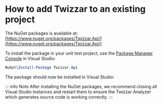 <script setup lang="ts">
import DocImg from '../../components/DocImg.vue'

// image source
import TwizzarProject from '../images/Twizzar_Project.png';
</script>

# How to add Twizzar to an existing project
The NuGet packages is available at: [https://www.nuget.org/packages/Twizzar.Api/](https://www.nuget.org/packages/Twizzar.Api/)

To install the package in your unit test project, use the [Package Manager Console](https://learn.microsoft.com/en-us/nuget/consume-packages/install-use-packages-powershell) in Visual Studio:

```Powershell
NuGet\Install-Package Twizzar.Api
```

The package should now be installed in Visual Studio:

<DocImg :src="TwizzarProject" alt="Project with Twizzar.Api installed"/>

::: info Note
After installing the NuGet packages, we recommend closing all Visual Studio instances and restart them to ensure the Twizzar Analyzer which generates source code is working correctly.
:::
